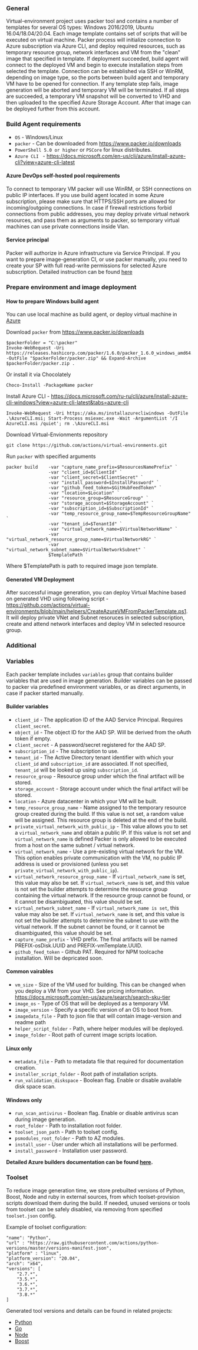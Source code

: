 ### General
Virtual-environment project uses packer tool and contains a number of templates for several OS types: Windows 2016/2019, Ubuntu 16.04/18.04/20.04.
Each image template contains set of scripts that will be executed on virtual machine.
Packer process will initialize connection to Azure subscription via Azure CLI, and deploy required resources, such as temporary resource group, network interfaces and VM from the "clean" image that specified in template.
If deployment succeeded, build agent will connect to the deployed VM and begin to execute installation steps from selected the template.
Connection can be established via SSH or WinRM, depending on image type, so the ports between build agent and temporary VM have to be opened for connection.
If any template step fails, image generation will be aborted and temporary VM will be terminated.
If all steps are succeeded, a temporary VM snapshot will be converted to VHD and then uploaded to the specified Azure Storage Account. After that image can be deployed further from this account.

### Build Agent requirements
- `OS` - Windows/Linux
- `packer` - Can be downloaded from https://www.packer.io/downloads
- `PowerShell 5.0 or higher` or `PSCore` for linux distributes.
- `Azure CLI ` - https://docs.microsoft.com/en-us/cli/azure/install-azure-cli?view=azure-cli-latest

#### Azure DevOps self-hosted pool requirements
To connect to temporary VM packer will use WinRM, or SSH connections on public IP interfaces.
If you use build agent located in some Azure subscription, please make sure that HTTPS/SSH ports are allowed for incoming/outgoing connections.
In case if firewall restrictions forbid connections from public addresses, you may deploy private virtual network resources, and pass them as arguments to packer, so temporary virtual machines can use private connections inside Vlan. 

#### Service principal
Packer will authorize in Azure infrastructure via Service Principal. If you want to prepare image-generation CI, or use packer manually, you need to create your SP with full read-write permissions for selected Azure subscription.
Detailed instruction can be found [here](https://docs.microsoft.com/en-us/azure/active-directory/develop/howto-create-service-principal-portal)

### Prepare environment and image deployment
#### How to prepare Windows build agent
You can use local machine as build agent, or deploy virtual machine in [Azure](https://docs.microsoft.com/en-us/azure/virtual-machines/windows/quick-create-cli) 

Download `packer` from https://www.packer.io/downloads
```
$packerFolder = "C:\packer"
Invoke-WebRequest -Uri https://releases.hashicorp.com/packer/1.6.0/packer_1.6.0_windows_amd64.zip -OutFile "$packerFolder/packer.zip" && Expand-Archive $packerFolder/packer.zip .
```
Or install it via Chocolately
```
Choco-Install -PackageName packer
```

Install Azure CLI - https://docs.microsoft.com/ru-ru/cli/azure/install-azure-cli-windows?view=azure-cli-latest&tabs=azure-cli
```
Invoke-WebRequest -Uri https://aka.ms/installazurecliwindows -OutFile .\AzureCLI.msi; Start-Process msiexec.exe -Wait -ArgumentList '/I AzureCLI.msi /quiet'; rm .\AzureCLI.msi
```

Download Virtual-Envionments repository
```
git clone https://github.com/actions/virtual-environments.git
```

Run `packer` with specified arguments
```
packer build    -var "capture_name_prefix=$ResourcesNamePrefix" `
                -var "client_id=$ClientId" `
                -var "client_secret=$ClientSecret" `
                -var "install_password=$InstallPassword" `
                -var "github_feed_token=$GitHubFeedToken" `
                -var "location=$Location" `
                -var "resource_group=$ResourceGroup" `
                -var "storage_account=$StorageAccount" `
                -var "subscription_id=$SubscriptionId" `
                -var "temp_resource_group_name=$TempResourceGroupName" `
                -var "tenant_id=$TenantId" `
                -var "virtual_network_name=$VirtualNetworkName" `
                -var "virtual_network_resource_group_name=$VirtualNetworkRG" `
                -var "virtual_network_subnet_name=$VirtualNetworkSubnet" `
                $TemplatePath `
```
Where $TemplatePath is path to required image json template.

#### Generated VM Deployment
After successful image generation, you can deploy Virtual Machine based on generated VHD using following script - https://github.com/actions/virtual-environments/blob/main/helpers/CreateAzureVMFromPackerTemplate.ps1.
It will deploy private VNet and Subnet resoruces in selected subscription, create and attend network interfaces and deploy VM in selected resource group. 

### Additional
### Variables
Each packer template includes `variables` group that contains builder variables that are used in image generation.
Builder variables can be passed to packer via predefined environment variables, or as direct arguments, in case if packer started manually.

#### Builder variables
- `client_id` - The application ID of the AAD Service Principal. Requires `client_secret`.
- `object_id` - The object ID for the AAD SP. Will be derived from the oAuth token if empty.
- `client_secret` - A password/secret registered for the AAD SP.
- `subscription_id` - The subscription to use.
- `tenant_id` - The Active Directory tenant identifier with which your `client_id` and `subscription_id` are associated. If not specified, `tenant_id` will be looked up using `subscription_id`.
- `resource_group` - Resource group under which the final artifact will be stored.
- `storage_account` - Storage account under which the final artifact will be stored.
- `location` - Azure datacenter in which your VM will be built.
- `temp_resource_group_name` - Name assigned to the temporary resource group created during the build. If this value is not set, a random value will be assigned. This resource group is deleted at the end of the build.
- `private_virtual_network_with_public_ip` - This value allows you to set a `virtual_network_name` and obtain a public IP. If this value is not set and `virtual_network_name` is defined Packer is only allowed to be executed from a host on the same subnet / virtual network.
- `virtual_network_name` - Use a pre-existing virtual network for the VM. This option enables private communication with the VM, no public IP address is used or provisioned (unless you set `private_virtual_network_with_public_ip`).
- `virtual_network_resource_group_name` - If `virtual_network_name` is set, this value may also be set. If `virtual_network_name` is set, and this value is not set the builder attempts to determine the resource group containing the virtual network. If the resource group cannot be found, or it cannot be disambiguated, this value should be set.
- `virtual_network_subnet_name` - If `virtual_network_name is set`, this value may also be set. If `virtual_network_name` is set, and this value is not set the builder attempts to determine the subnet to use with the virtual network. If the subnet cannot be found, or it cannot be disambiguated, this value should be set.
- `capture_name_prefix` - VHD prefix. The final artifacts will be named PREFIX-osDisk.UUID and PREFIX-vmTemplate.UUID.
- `github_feed_token` - Github PAT. Required for NPM toolcache installation. Will be depricated soon.

#### Common vairables
- `vm_size` - Size of the VM used for building. This can be changed when you deploy a VM from your VHD. See pricing information. https://docs.microsoft.com/en-us/azure/search/search-sku-tier
- `image_os` - Type of OS that will be deployed as a temporary VM.
- `image_version` -  Specify a specific version of an OS to boot from.
- `imagedata_file` - Path to json file that will contain image-version and readme path
- `helper_script_folder` - Path, where helper modules will be deployed.
- `image_folder` - Root path of current image scripts location.

#### Linux only
- `metadata_file` - Path to metadata file that required for documentation creation.
- `installer_script_folder` - Root path of installation scripts.
- `run_validation_diskspace` - Boolean flag. Enable or disable available disk space scan.

#### Windows only
- `run_scan_antivirus` - Boolean flag. Enable or disable antivirus scan during image generation.
- `root_folder` - Path to installation root folder.
- `toolset_json_path` - Path to toolset config.
- `psmodules_root_folder` - Path to AZ modules.
- `install_user` - User under which all installations will be performed.
- `install_password` - Installation user password.

**Detailed Azure builders documentation can be found [here](https://www.packer.io/docs/builders/azure).**

### Toolset
To reduce image generation time, we store prebuilted versions of Python, Boost, Node and ruby in external sources, from which toolset-provision scripts download them during the build. If needed, unused versions or tools from toolset can be safely disabled, via removing from specified `toolset.json` config.

Example of toolset configuration:
```
"name": "Python",
"url" : "https://raw.githubusercontent.com/actions/python-versions/master/versions-manifest.json",
"platform" : "linux",
"platform_version": "20.04",
"arch": "x64",
"versions": [
    "2.7.*",
    "3.5.*",
    "3.6.*",
    "3.7.*",
    "3.8.*"
]
```
Generated tool versions and details can be found in related projects:
- [Python](https://github.com/actions/python-versions/)
- [Go](https://github.com/actions/go-versions)
- [Node](https://github.com/actions/node-versions)
- [Boost](https://github.com/actions/boost-versions)